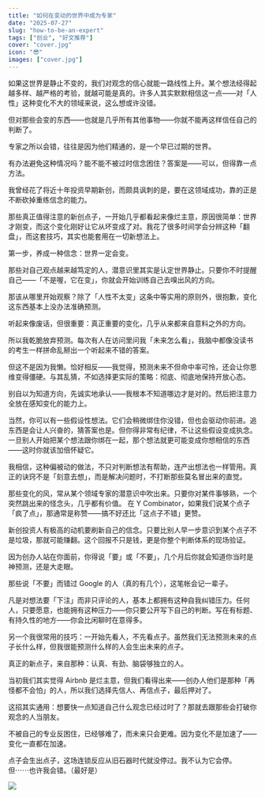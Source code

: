 ```yaml
---
title: "如何在变动的世界中成为专家"
date: "2025-07-27"
slug: "how-to-be-an-expert"
tags: ["创业", "好文推荐"]
cover: "cover.jpg"
icon: "😎"
images: ["cover.jpg"]
---
```

如果这世界是静止不变的，我们对观念的信心就能一路线性上升。某个想法经得起越多样、越严格的考验，就越可能是真的。许多人其实默默相信这一点——对「人性」这种变化不大的领域来说，这么想或许没错。



但对那些会变的东西——也就是几乎所有其他事物——你就不能再这样信任自己的判断了。



专家之所以会错，往往是因为他们精通的，是一个早已过期的世界。



有办法避免这种情况吗？能不能不被过时信念困住？答案是——可以，但得靠一点方法。



我曾经花了将近十年投资早期新创，而颇具讽刺的是，要在这领域成功，靠的正是不断砍掉重练信念的能力。



那些真正值得注意的新创点子，一开始几乎都看起来像烂主意，原因很简单：世界才刚变，而这个变化刚好让它从坏变成了对。我花了很多时间学会分辨这种「翻盘」，而这套技巧，其实也能套用在一切新想法上。



第一步，养成一种信念：世界一定会变。



那些对自己观点越来越笃定的人，潜意识里其实是认定世界静止。只要你不时提醒自己——「不是喔，它在变」，你就会开始训练自己去嗅出风的方向。



那该从哪里开始观察？除了「人性不太变」这条中等实用的原则外，很抱歉，变化这东西基本上没办法准确预测。



听起来像废话，但很重要：真正重要的变化，几乎从来都来自意料之外的方向。



所以我乾脆放弃预测。每次有人在访问里问我「未来怎么看」，我脑中都像没读书的考生一样拼命乱掰出一个听起来不错的答案。



但这不是因为我懒。恰好相反——我觉得，预测未来不但命中率可怜，还会让你思维变得僵硬。与其乱猜，不如选择更实际的策略：彻底、彻底地保持开放心态。



别自以为知道方向，先诚实地承认——我根本不知道哪边才是对的。然后把注意力全放在感知变化的能力上。



当然，你可以有一些假设性想法。它们会稍微绑住你没错，但也会驱动你前进。追东西是会让人兴奋的，猜答案也是。但你得非常有纪律，不让这些假设变成执念。
一旦别人开始把某个想法跟你绑在一起，那个想法就更可能变成你想相信的东西——这时你就该加倍怀疑它。



我相信，这种偏被动的做法，不只对判断想法有帮助，连产出想法也一样管用。真正的诀窍不是「刻意去想」，而是解决问题时，不打断那些莫名冒出来的直觉。



那些变化的风，常从某个领域专家的潜意识中吹出来。只要你对某件事够熟，一个突然跳出来的怪念头，几乎都有价值。
在 Y Combinator，如果我们说某个点子「疯了点」，那通常是称赞——搞不好还比「这点子不错」更赞。



新创投资人有极高的动机要刷新自己的信念。只要比别人早一步意识到某个点子不是垃圾，那就可能赚翻。这个回报不只是钱，更是你整个判断体系的现场验证。



因为创办人站在你面前，你得说「要」或「不要」，几个月后你就会知道你当时是神预测，还是大走眼。



那些说「不要」而错过 Google 的人（真的有几个），这笔帐会记一辈子。



凡是对想法要「下注」而非只评论的人，基本上都拥有这种自我纠错压力。任何人，只要愿意，也能拥有这种压力——你只要公开写下自己的判断。写在有标题、有持久性的地方——你会比闲聊时在意得多。



另一个我很常用的技巧：一开始先看人，不先看点子。虽然我们无法预测未来的点子长什么样，但我很能预测什么样的人会生出未来的点子。



真正的新点子，来自那种：认真、有劲、脑袋够独立的人。



当初我们其实觉得 Airbnb 是烂主意，但我们看得出来——创办人他们是那种「再怪都不会怕」的人，所以我们选择先信人、再信点子，最后押对了。



这招其实通用：想要快一点知道自己什么观念已经过时了？那就去跟那些会打破你观念的人当朋友。



不被自己的专业反困住，已经够难了，而未来只会更难。因为变化不是加速了——变化一直都在加速。



点子会生出点子，这场连锁反应从旧石器时代就没停过。我不认为它会停。
但⋯⋯也许我会错。（最好是）




![](https://prod-files-secure.s3.us-west-2.amazonaws.com/112d0858-5090-4d34-a606-b75eb8d65fd2/46476355-9cf3-4e99-9b7a-3531bc426380/1000202064.png?X-Amz-Algorithm=AWS4-HMAC-SHA256&X-Amz-Content-Sha256=UNSIGNED-PAYLOAD&X-Amz-Credential=ASIAZI2LB4662OV6N6RE%2F20251018%2Fus-west-2%2Fs3%2Faws4_request&X-Amz-Date=20251018T211041Z&X-Amz-Expires=3600&X-Amz-Security-Token=IQoJb3JpZ2luX2VjEBsaCXVzLXdlc3QtMiJHMEUCICGTg3vH71PGRjL%2BZlBEh7UY73gXpVnHgqkkIB27yY6bAiEAiU%2BG4M3mA5x%2Fw7tvXhOuY9ipjKQPXcbFFcPCEwEL%2BDEqiAQIxP%2F%2F%2F%2F%2F%2F%2F%2F%2F%2FARAAGgw2Mzc0MjMxODM4MDUiDK%2FyiEku6jcv7%2BG5iircA%2BETdE7ZIMgGYwV30TKhSMgemQapfkzaNVyJT69ZzGopct3Vdu%2FvUzOka2baJAnQASqntCaKsDSc%2BoroRxe71qtuZoWR8eOCke6xxOuj6uYr7xYQmE2LyCd6lfQTd0INZ1zt3LcWkzlrp3DjEYJdT6ryWVLzllSDy2JGxzgkgwc5o9JhzZw4PbgaQhhm6VjTutYxpcjE8IE8KLGCvPd%2BxhADrzC42wnspnRYpnXiMITKI1A%2BrEAfV58G2rqbGSIhBoWk%2Fp7nTKW7nGOOtjKp%2BEVX9H6Yzeo1Oqqx6npIwduJaZgzyPVHAPAYV61BIx0GN75uSHu7WdOmrIxAIhovdUPDOb1KeKG0%2BeGH23jWbF3f5GrZcnX7HYU7%2Fw%2BXVkL6s4xkF1OumEovbbHuWektETLTgLU83Q2nTakZaxICguYQs%2BaVXl9BvyxYkF6W7NNVwRY5mDppU%2Fb6CF7xxdLotvTsk2gwklTFm%2F%2BK5E9b%2FSmcPEqVPw5JzfFBoikasI7ZoI%2Fk2weL2cEp2XJkfWomJP1%2F1cpWjBcaxiiFfAYKcAlf8v%2FC1EpgqA2oWJvbX50mCcN%2B3fmSwC%2FnlzADDKccVbuEuo5Gkz6rP7Vz7%2BR%2FRgrxiNvvBOzEzuOh7ZuiMPrIz8cGOqUBk%2BaP8xVqRNH0b%2Bs7Hla8n%2Bi1%2ByU5h159Rb5E4F0f39MQSiJsNbG0zrfnPDv8u2CEKQ33CQfRZj5Hf4BpvhBlqsNCKEBLXSbl5nNULxtzLwyIpw2Q%2FKbGzZ6hQjM1nu38YYjVtid0q0ttUM8yI5LJ5OclO9R2K7csNcZc7O23hS1VLN78erOrHjhJjAqterB9tc3woKDIgrSlj%2FLx3q0g94zGf0x%2F&X-Amz-Signature=f2693e2c1a5cd6e2af7e96f04c658ed5bb7746b6d5b52d760f9f2ba438cf9b97&X-Amz-SignedHeaders=host&x-amz-checksum-mode=ENABLED&x-id=GetObject)

